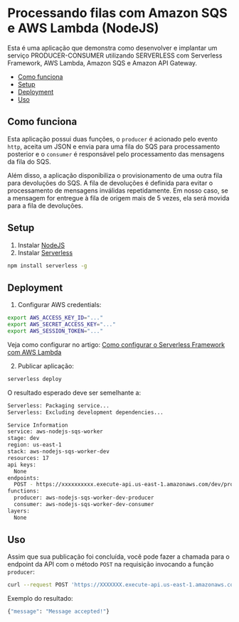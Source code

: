 

# Processando filas com Amazon SQS e AWS Lambda (NodeJS)

Esta é uma aplicação que demonstra como desenvolver e implantar um serviço PRODUCER-CONSUMER utilizando SERVERLESS com Serverless Framework, AWS Lambda, Amazon SQS e Amazon API Gateway.

  - [Como funciona](https://github.com/fgouveia708/aws-nodejs-sqs-worker#como-funciona)
  - [Setup](https://github.com/fgouveia708/aws-nodejs-sqs-worker#setup)
  - [Deployment](https://github.com/fgouveia708/aws-nodejs-sqs-worker#deployment)
  - [Uso](https://github.com/fgouveia708/aws-nodejs-sqs-worker#uso)

## Como funciona

Esta aplicação possui duas funções, o `producer` é acionado pelo evento `http`, aceita um JSON e envia para uma fila do SQS para processamento posterior e o `consumer` é responsável pelo processamento das mensagens da fila do SQS.

Além disso, a aplicação disponibiliza o provisionamento de uma outra fila para devoluções do SQS. A fila de devoluções é definida para evitar o processamento de mensagens inválidas repetidamente. Em nosso caso, se a mensagem for entregue à fila de origem mais de 5 vezes, ela será movida para a fila de devoluções. 


## Setup

1. Instalar [NodeJS](https://nodejs.org/en/)
2. Instalar [Serverless](https://www.serverless.com/)

```bash
npm install serverless -g
```

## Deployment

1. Configurar AWS credentials:
   
```bash
export AWS_ACCESS_KEY_ID="..."
export AWS_SECRET_ACCESS_KEY="..."
export AWS_SESSION_TOKEN="..."
```
Veja como configurar no artigo: [Como configurar o Serverless Framework com AWS Lambda](https://fernandogouveia.medium.com/como-configurar-o-serverless-framework-com-aws-lambda-10c302846a67) 

2. Publicar aplicação:

```bash
serverless deploy
```

O resultado esperado deve ser semelhante a:

```bash
Serverless: Packaging service...
Serverless: Excluding development dependencies...

Service Information
service: aws-nodejs-sqs-worker
stage: dev
region: us-east-1
stack: aws-nodejs-sqs-worker-dev
resources: 17
api keys:
  None
endpoints:
  POST - https://xxxxxxxxxx.execute-api.us-east-1.amazonaws.com/dev/produce
functions:
  producer: aws-nodejs-sqs-worker-dev-producer
  consumer: aws-nodejs-sqs-worker-dev-consumer
layers:
  None
```

## Uso

Assim que sua publicação foi concluída, você pode fazer a chamada para o endpoint da API com o método `POST` na requisição invocando a função `producer`:


```bash
curl --request POST 'https://XXXXXXX.execute-api.us-east-1.amazonaws.com/dev/produce' --header 'Content-Type: application/json' --data-raw '{"name": "Robert","email":"email@email.com"}'
```

Exemplo do resultado:
```bash
{"message": "Message accepted!"}
```
